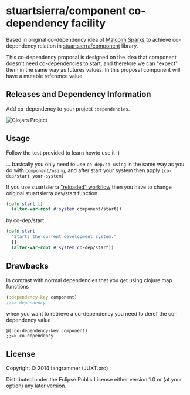 # stuartsierra/component co-dependency facility
Based in original co-dependency idea of [Malcolm Sparks](https://github.com/juxt/component) to achieve co-dependency relation in
[stuartsierra/component](https://github.com/stuartsierra/component) library.

This co-dependency proposal is designed on the idea that component doesn't need co-dependencies to start,
and therefore we can "expect" them in the same way as futures values. In this proposal component will have a mutable reference value

## Releases and Dependency Information

Add co-dependency to your project `:dependencies`.

![Clojars Project](http://clojars.org/tangrammer/co-dependency/latest-version.svg)


## Usage
Follow the test provided to learn howto use it :)

... basically you only need to use ```co-dep/co-using``` in the same way as you do with ```component/using```, and after start your system then apply ```(co-dep/start your-system)```

If you use stuartsierra ["reloaded" workflow](http://thinkrelevance.com/blog/2013/06/04/clojure-workflow-reloaded) then you have to change original stuartsierra dev/start function
```clojure
(defn start []
  (alter-var-root #'system component/start))
```
by co-dep/start
```clojure
(defn start
  "Starts the current development system."
  []
  (alter-var-root #'system co-dep/start))
```

## Drawbacks
In contrast with normal dependencies that you get using clojure map functions 

```clojure
(:dependency-key component) 
;;=> dependency
```

when you want to retrieve a co-dependency you need to deref the co-dependency value 

```  
@(:co-dependency-key component)    
;;=> co-dependency
```



## License

Copyright © 2014 tangrammer (JUXT.pro)

Distributed under the Eclipse Public License either version 1.0 or (at
your option) any later version.
